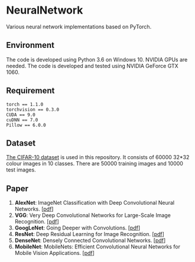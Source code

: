 # NeuralNetwork
Various neural network implementations based on PyTorch.
## Environment
The code is developed using Python 3.6 on Windows 10. NVIDIA GPUs are needed. The code is developed and tested using NVIDIA GeForce GTX 1060.
## Requirement
```
torch == 1.1.0
torchvision == 0.3.0
CUDA == 9.0
cuDNN == 7.0
Pillow == 6.0.0
```
## Dataset
[The CIFAR-10 dataset](http://www.cs.toronto.edu/~kriz/cifar.html) is used in this repository. It consists of 60000 32*32 colour images in 10 classes. There are 50000 training images and 10000 test images.
## Paper
1. **AlexNet**: ImageNet Classification with Deep Convolutional Neural Networks. [[pdf](http://papers.nips.cc/paper/4824-imagenet-classification-with-deep-convolutional-neural-networks.pdf)]
2. **VGG**: Very Deep Convolutional Networks for Large-Scale Image Recognition. [[pdf](https://arxiv.org/pdf/1409.1556v6.pdf)]
3. **GoogLeNet**: Going Deeper with Convolutions. [[pdf](https://arxiv.org/pdf/1409.4842.pdf)]
4. **ResNet**: Deep Residual Learning for Image Recognition. [[pdf](https://arxiv.org/pdf/1512.03385.pdf)]
5. **DenseNet**: Densely Connected Convolutional Networks. [[pdf](https://arxiv.org/pdf/1608.06993.pdf)]
6. **MobileNet**: MobileNets: Efficient Convolutional Neural Networks for Mobile Vision Applications. [[pdf](https://arxiv.org/pdf/1704.04861.pdf)]
